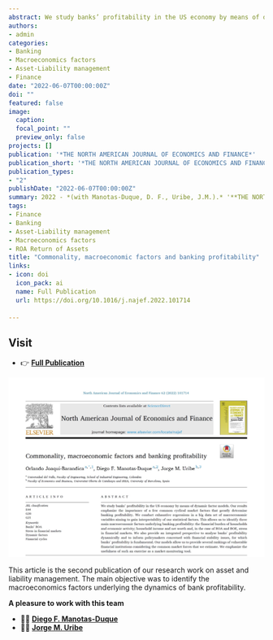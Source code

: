 ```yaml
---
abstract: We study banks’ profitability in the US economy by means of dynamic factor models. Our results emphasize the importance of a few common cyclical market factors that greatly determine banking profitability. We conduct exhaustive regressions in a big data set of macroeconomic variables aiming to gain interpretability of our statistical factors. This allows us to identify three main macroeconomic factors underlying banking profitability the financial burden of households and economic activity; household income and net worth and, in the case of ROA and ROE, stress in financial markets. We also provide an integrated perspective to analyse banks’ profitability dynamically and to inform policymakers concerned with financial stability issues, for which banks’ profitability is fundamental. Our models allow us to provide several rankings of vulnerable financial institutions considering the common market forces that we estimate. We emphasize the usefulness of such an exercise as a market-monitoring tool.
authors:
- admin
categories:
- Banking
- Macroeconomics factors
- Asset-Liability management
- Finance
date: "2022-06-07T00:00:00Z"
doi: ""
featured: false
image:
  caption: 
  focal_point: ""
  preview_only: false
projects: []
publication: '*THE NORTH AMERICAN JOURNAL OF ECONOMICS AND FINANCE*'
publication_short: '*THE NORTH AMERICAN JOURNAL OF ECONOMICS AND FINANCE*'
publication_types:
- "2"
publishDate: "2022-06-07T00:00:00Z"
summary: 2022 - *(with Manotas-Duque, D. F., Uribe, J.M.).* '**THE NORTH AMERICAN JOURNAL OF ECONOMICS AND FINANCE**'
tags:
- Finance
- Banking
- Asset-Liability management
- Macroeconomics factors
- ROA Return of Assets
title: "Commonality, macroeconomic factors and banking profitability"
links:
- icon: doi
  icon_pack: ai
  name: Full Publication
  url: https://doi.org/10.1016/j.najef.2022.101714

---
```




## Visit

- 👉 [**Full Publication**](https://doi.org/10.1016/j.najef.2022.101714)


![image info](./imagen1.jpg)


This article is the second publication of our research work on asset and liability management. The main objective was to identify the macroeconomics factors underlying the dynamics of bank profitability.

**A pleasure to work with this team**

- 👨‍🏫 [**Diego F. Manotas-Duque**](http://industrial.univalle.edu.co/profesores/diego-fernando-manotas-duque)
- 👨‍🏫 [**Jorge M. Uribe**](https://jorgemuribe.com/)


